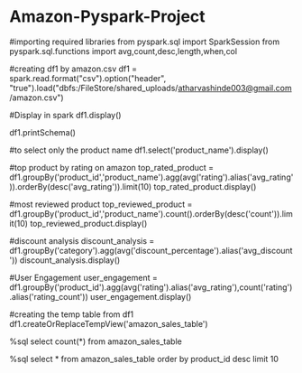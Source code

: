 # Amazon-Pyspark-Project

#importing required libraries
from pyspark.sql import SparkSession
from pyspark.sql.functions import avg,count,desc,length,when,col


#creating df1 by amazon.csv
df1 = spark.read.format("csv").option("header", "true").load("dbfs:/FileStore/shared_uploads/atharvashinde003@gmail.com/amazon.csv")


#Display in spark
df1.display()


df1.printSchema()


#to select only the product name
df1.select('product_name').display()


#top product by rating on amazon
top_rated_product = df1.groupBy('product_id','product_name').agg(avg('rating').alias('avg_rating')).orderBy(desc('avg_rating')).limit(10)
top_rated_product.display()


#most reviewed product
top_reviewed_product = df1.groupBy('product_id','product_name').count().orderBy(desc('count')).limit(10)
top_reviewed_product.display()


#discount analysis
discount_analysis = df1.groupBy('category').agg(avg('discount_percentage').alias('avg_discount'))
discount_analysis.display()


#User Engagement
user_engagement = df1.groupBy('product_id').agg(avg('rating').alias('avg_rating'),count('rating').alias('rating_count'))
user_engagement.display()


#creating the temp table from df1
df1.createOrReplaceTempView('amazon_sales_table')


%sql
select count(*) from amazon_sales_table


%sql
select * from amazon_sales_table order by product_id desc limit 10
